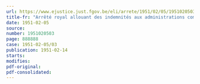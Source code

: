 ```yaml
---
url: https://www.ejustice.just.fgov.be/eli/arrete/1951/02/05/1951020503/justel
title-fr: "Arrêté royal allouant des indemnités aux administrations communales au cours de la seconde phase du recensement général de l'agriculture au 31 décembre 1950"
date: 1951-02-05
source:
number: 1951020503
page: 888888
case: 1951-02-05/03
publication: 1951-02-14
starts:
modifies:
pdf-original:
pdf-consolidated:
---
```


